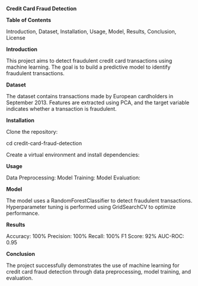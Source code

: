 **Credit Card Fraud Detection**

**Table of Contents**

Introduction, Dataset, Installation, Usage, Model, Results, Conclusion, License

**Introduction**

This project aims to detect fraudulent credit card transactions using machine learning. The goal is to build a predictive model to identify fraudulent transactions.

**Dataset**

The dataset contains transactions made by European cardholders in September 2013. Features are extracted using PCA, and the target variable indicates whether a transaction is fraudulent.

**Installation**

Clone the repository:

cd credit-card-fraud-detection

Create a virtual environment and install dependencies:

**Usage**

Data Preprocessing: Model Training: Model Evaluation:

**Model**

The model uses a RandomForestClassifier to detect fraudulent transactions. Hyperparameter tuning is performed using GridSearchCV to optimize performance.

**Results**

Accuracy: 100% Precision: 100% Recall: 100% F1 Score: 92% AUC-ROC: 0.95

**Conclusion**

The project successfully demonstrates the use of machine learning for credit card fraud detection through data preprocessing, model training, and evaluation.
